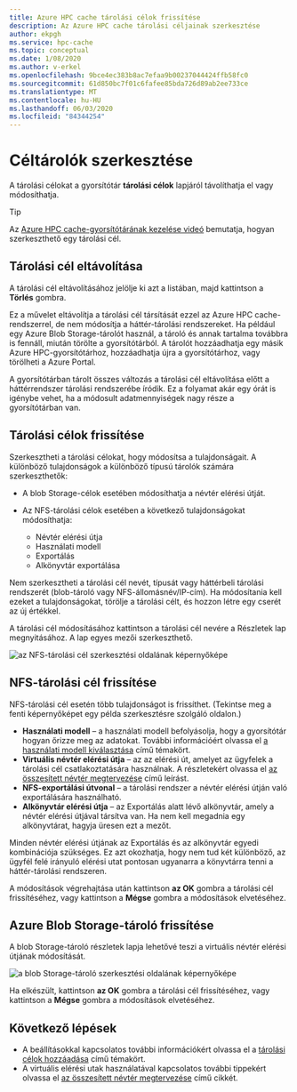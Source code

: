 ```yaml
---
title: Azure HPC cache tárolási célok frissítése
description: Az Azure HPC cache tárolási céljainak szerkesztése
author: ekpgh
ms.service: hpc-cache
ms.topic: conceptual
ms.date: 1/08/2020
ms.author: v-erkel
ms.openlocfilehash: 9bce4ec383b8ac7efaa9b00237044424ffb58fc0
ms.sourcegitcommit: 61d850bc7f01c6fafee85bda726d89ab2ee733ce
ms.translationtype: MT
ms.contentlocale: hu-HU
ms.lasthandoff: 06/03/2020
ms.locfileid: "84344254"
---
```

# <a name="edit-storage-targets"></a>Céltárolók szerkesztése

A tárolási célokat a gyorsítótár **tárolási célok** lapjáról távolíthatja el vagy módosíthatja.

> [!TIP]
> Az [Azure HPC cache-gyorsítótárának kezelése videó](https://azure.microsoft.com/resources/videos/managing-hpc-cache/) bemutatja, hogyan szerkeszthető egy tárolási cél.

## <a name="remove-a-storage-target"></a>Tárolási cél eltávolítása

A tárolási cél eltávolításához jelölje ki azt a listában, majd kattintson a **Törlés** gombra.

Ez a művelet eltávolítja a tárolási cél társítását ezzel az Azure HPC cache-rendszerrel, de nem módosítja a háttér-tárolási rendszereket. Ha például egy Azure Blob Storage-tárolót használ, a tároló és annak tartalma továbbra is fennáll, miután törölte a gyorsítótárból. A tárolót hozzáadhatja egy másik Azure HPC-gyorsítótárhoz, hozzáadhatja újra a gyorsítótárhoz, vagy törölheti a Azure Portal.

A gyorsítótárban tárolt összes változás a tárolási cél eltávolítása előtt a háttérrendszer tárolási rendszerébe íródik. Ez a folyamat akár egy órát is igénybe vehet, ha a módosult adatmennyiségek nagy része a gyorsítótárban van.

## <a name="update-storage-targets"></a>Tárolási célok frissítése

Szerkesztheti a tárolási célokat, hogy módosítsa a tulajdonságait. A különböző tulajdonságok a különböző típusú tárolók számára szerkeszthetők:

* A blob Storage-célok esetében módosíthatja a névtér elérési útját.

* Az NFS-tárolási célok esetében a következő tulajdonságokat módosíthatja:

  * Névtér elérési útja
  * Használati modell
  * Exportálás
  * Alkönyvtár exportálása

Nem szerkesztheti a tárolási cél nevét, típusát vagy háttérbeli tárolási rendszerét (blob-tároló vagy NFS-állomásnév/IP-cím). Ha módosítania kell ezeket a tulajdonságokat, törölje a tárolási célt, és hozzon létre egy cserét az új értékkel.

A tárolási cél módosításához kattintson a tárolási cél nevére a Részletek lap megnyitásához. A lap egyes mezői szerkeszthető.

![az NFS-tárolási cél szerkesztési oldalának képernyőképe](media/hpc-cache-edit-storage-nfs.png)

## <a name="update-an-nfs-storage-target"></a>NFS-tárolási cél frissítése

NFS-tárolási cél esetén több tulajdonságot is frissíthet. (Tekintse meg a fenti képernyőképet egy példa szerkesztésre szolgáló oldalon.)

* **Használati modell** – a használati modell befolyásolja, hogy a gyorsítótár hogyan őrizze meg az adatokat. További információért olvassa el [a használati modell kiválasztása](hpc-cache-add-storage.md#choose-a-usage-model) című témakört.
* **Virtuális névtér elérési útja** – az az elérési út, amelyet az ügyfelek a tárolási cél csatlakoztatására használnak. A részletekért olvassa el [az összesített névtér megtervezése](hpc-cache-namespace.md) című leírást.
* **NFS-exportálási útvonal** – a tárolási rendszer a névtér elérési útján való exportálására használható.
* **Alkönyvtár elérési útja** – az Exportálás alatt lévő alkönyvtár, amely a névtér elérési útjával társítva van. Ha nem kell megadnia egy alkönyvtárat, hagyja üresen ezt a mezőt.

Minden névtér elérési útjának az Exportálás és az alkönyvtár egyedi kombinációja szükséges. Ez azt okozhatja, hogy nem tud két különböző, az ügyfél felé irányuló elérési utat pontosan ugyanarra a könyvtárra tenni a háttér-tárolási rendszeren.

A módosítások végrehajtása után kattintson **az OK** gombra a tárolási cél frissítéséhez, vagy kattintson a **Mégse** gombra a módosítások elvetéséhez.

## <a name="update-an-azure-blob-storage-target"></a>Azure Blob Storage-tároló frissítése

A blob Storage-tároló részletek lapja lehetővé teszi a virtuális névtér elérési útjának módosítását.

![a blob Storage-tároló szerkesztési oldalának képernyőképe](media/hpc-cache-edit-storage-blob.png)

Ha elkészült, kattintson **az OK** gombra a tárolási cél frissítéséhez, vagy kattintson a **Mégse** gombra a módosítások elvetéséhez.

## <a name="next-steps"></a>Következő lépések

* A beállításokkal kapcsolatos további információkért olvassa el a [tárolási célok hozzáadása](hpc-cache-add-storage.md) című témakört.
* A virtuális elérési utak használatával kapcsolatos további tippekért olvassa el [az összesített névtér megtervezése](hpc-cache-namespace.md) című cikkét.

